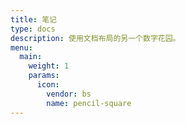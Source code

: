 ```yaml
---
title: 笔记
type: docs
description: 使用文档布局的另一个数字花园。
menu:
  main:
    weight: 1
    params:
      icon:
        vendor: bs
        name: pencil-square
---
```

